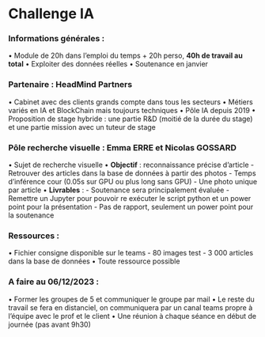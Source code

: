 # Challenge IA

### Informations générales : 
•	Module de 20h dans l’emploi du temps + 20h perso, **40h de travail au total**
•	Exploiter des données réelles
•	Soutenance en janvier

### Partenaire : HeadMind Partners
•	Cabinet avec des clients grands compte dans tous les secteurs
•	Métiers variés en IA et BlockChain mais toujours techniques
•	Pôle IA depuis 2019
•	Proposition de stage hybride : une partie R&D (moitié de la durée du stage) et une partie mission avec un tuteur de stage

### Pôle recherche visuelle : Emma ERRE et Nicolas GOSSARD
•	Sujet de recherche visuelle
•	**Objectif** : reconnaissance précise d’article
    -	Retrouver des articles dans la base de données à partir des photos
    -	Temps d’inférence cour (0.05s sur GPU ou plus long sans GPU)
    -	Une photo unique par article
•	**Livrables** : 
    -	Soutenance sera principalement évaluée
    -	Remettre un Jupyter pour pouvoir re exécuter le script python et un power point pour la présentation
    -	Pas de rapport, seulement un power point pour la soutenance

### Ressources : 
•	Fichier consigne disponible sur le teams
    -	80  images test
    -	3 000 articles dans la base de données
•	Toute ressource possible

### A faire au 06/12/2023 : 
•	Former les groupes de 5 et communiquer le groupe par mail
•	Le reste du travail se fera en distanciel, on communiquera par un canal teams propre à l’équipe avec le prof et le client
•	Une réunion à chaque séance en début de journée (pas avant 9h30)
